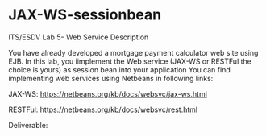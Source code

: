# JAX-WS-sessionbean

ITS/ESDV
Lab 5- Web Service 
Description

You have already developed a mortgage payment calculator web site using EJB. In this lab, you iimplement the  Web service (JAX-WS or RESTFul the choice is yours) as session bean into your application 
You can find implementing web services using Netbeans in following links:

JAX-WS:
https://netbeans.org/kb/docs/websvc/jax-ws.html

RESTFul:
https://netbeans.org/kb/docs/websvc/rest.html



Deliverable:


